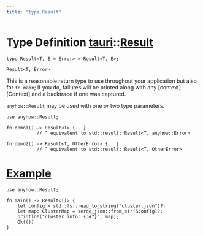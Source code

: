 ```yaml
---
title: "type.Result"
---
```


# Type Definition [tauri](/docs/api/rust/tauri/index.html)::​[Result](/docs/api/rust/tauri/)

    type Result<T, E = Error> = Result<T, E>;

`Result<T, Error>`

This is a reasonable return type to use throughout your application but also for `fn main`; if you do, failures will be printed along with any \[context]\[Context] and a backtrace if one was captured.

`anyhow::Result` may be used with one _or_ two type parameters.

    use anyhow::Result;

    fn demo1() -> Result<T> {...}
               // ^ equivalent to std::result::Result<T, anyhow::Error>

    fn demo2() -> Result<T, OtherError> {...}
               // ^ equivalent to std::result::Result<T, OtherError>

# [Example](/docs/api/rust/tauri/about:blank#example)

    use anyhow::Result;

    fn main() -> Result<()> {
        let config = std::fs::read_to_string("cluster.json")?;
        let map: ClusterMap = serde_json::from_str(&config)?;
        println!("cluster info: {:#?}", map);
        Ok(())
    }
      